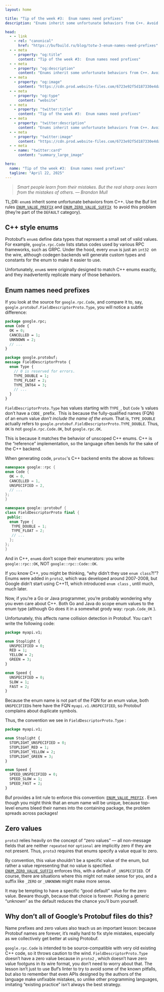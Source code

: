 ```yaml
---
layout: home

title: "Tip of the week #3:  Enum names need prefixes"
description: "Enums inherit some unfortunate behaviors from C++. Avoid this problem by using the Buf lint rules ENUM_VALUE_PREFIX and ENUM_ZERO_VALUE_SUFFIX."

head:
  - - link
    - rel: "canonical"
      href: "https://bufbuild.ru/blog/totw-3-enum-names-need-prefixes"
  - - meta
    - property: "og:title"
      content: "Tip of the week #3:  Enum names need prefixes"
  - - meta
    - property: "og:description"
      content: "Enums inherit some unfortunate behaviors from C++. Avoid this problem by using the Buf lint rules ENUM_VALUE_PREFIX and ENUM_ZERO_VALUE_SUFFIX."
  - - meta
    - property: "og:image"
      content: "https://cdn.prod.website-files.com/6723e92f5d187330e4da8144/68014504eb8ca891ff0184bc_totw%203.png"
  - - meta
    - property: "og:type"
      content: "website"
  - - meta
    - property: "twitter:title"
      content: "Tip of the week #3:  Enum names need prefixes"
  - - meta
    - property: "twitter:description"
      content: "Enums inherit some unfortunate behaviors from C++. Avoid this problem by using the Buf lint rules ENUM_VALUE_PREFIX and ENUM_ZERO_VALUE_SUFFIX."
  - - meta
    - property: "twitter:image"
      content: "https://cdn.prod.website-files.com/6723e92f5d187330e4da8144/68014504eb8ca891ff0184bc_totw%203.png"
  - - meta
    - name: "twitter:card"
      content: "summary_large_image"

hero:
  name: "Tip of the week #3:  Enum names need prefixes"
  tagline: "April 22, 2025"
---
```


> _Smart people learn from their mistakes. But the real sharp ones learn from the mistakes of others. — Brandon Mull_

TL;DR: `enum`s inherit some unfortunate behaviors from C++. Use the Buf lint rules [`ENUM_VALUE_PREFIX`](/docs/lint/rules/index.md#enum_value_prefix) and [`ENUM_ZERO_VALUE_SUFFIX`](/docs/lint/rules/index.md#enum_zero_value_suffix)  to avoid this problem (they’re part of the `DEFAULT` category).

## C++ style enums

Protobuf’s `enum`s define data types that represent a small set of valid values. For example, `google.rpc.Code` lists status codes used by various RPC frameworks, such as GRPC. Under the hood, every `enum` is just an `int32`  on the wire, although codegen backends will generate custom types and constants for the enum to make it easier to use.

Unfortunately, `enum`s were originally designed to match C++ enums exactly, and they inadvertently replicate many of those behaviors.

## Enum names need prefixes

If you look at the source for `google.rpc.Code`, and compare it to, say, `google.protobuf.FieldDescriptorProto.Type`, you will notice a subtle difference:

```protobuf
package google.rpc;
enum Code {
  OK = 0;
  CANCELLED = 1;
  UNKNOWN = 2;
  // ...
}

package google.protobuf;
message FieldDescriptorProto {
  enum Type {
    // 0 is reserved for errors.
    TYPE_DOUBLE = 1;
    TYPE_FLOAT = 2;
    TYPE_INT64 = 3;
    // ...
  }
}
```

`FieldDescriptorProto.Type` has values starting with `TYPE_`, but `Code` ’s values don’t have a `CODE_` prefix.  This is because the fully-qualified names (FQN) of an enum value _don’t include the name of the enum._ That is, `TYPE_DOUBLE` actually refers to `google.protobuf.FieldDescriptorProto.TYPE_DOUBLE`. Thus, `OK` is not `google.rpc.Code.OK`, but `google.rpc.OK`.

This is because it matches the behavior of unscoped C++ enums. C++ is the “reference” implementation, so the language often bends for the sake of the C++ backend.

When generating code, `protoc`'s C++ backend emits the above as follows:

```cpp
namespace google::rpc {
enum Code {
  OK = 0,
  CANCELLED = 1,
  UNSPECIFIED = 2,
  // ...
};
}

namespace google::protobuf {
class FieldDescriptorProto final {
 public:
  enum Type {
   TYPE_DOUBLE = 1;
   TYPE_FLOAT = 2;
   // ...
  };
};
}
```

And in C++, `enum`s don’t scope their enumerators: you write `google::rpc::OK`, NOT `google::rpc::Code::OK`.

If you know C++, you might be thinking, “why didn’t they use `enum class`?!”? Enums were added in `proto2`, which was developed around 2007-2008, but Google didn’t start using C++11, which introduced `enum class` , until much, much later.

Now, if you’re a Go or Java programmer, you’re probably wondering why you even care about C++. Both Go and Java do scope enum values to the enum type (although Go does it in a somewhat grody way: `rpcpb.Code_OK` ).

Unfortunately, this affects name collision detection in Protobuf. You can’t write the following code:

```protobuf
package myapi.v1;

enum Stoplight {
  UNSPECIFIED = 0;
  RED = 1;
  YELLOW = 2;
  GREEN = 3;
}

enum Speed {
  UNSPECIFIED = 0;
  SLOW = 1;
  FAST = 2;
}
```

Because the enum name is not part of the FQN for an enum value, both `UNSPECIFIED`s here have the FQN `myapi.v1.UNSPECIFIED`, so Protobuf complains about duplicate symbols.

Thus, the convention we see in `FieldDescriptorProto.Type` :

```protobuf
package myapi.v1;

enum Stoplight {
  STOPLIGHT_UNSPECIFIED = 0;
  STOPLIGHT_RED = 1;
  STOPLIGHT_YELLOW = 2;
  STOPLIGHT_GREEN = 3;
}

enum Speed {
  SPEED_UNSPECIFIED = 0;
  SPEED_SLOW = 1;
  SPEED_FAST = 2;
}
```

Buf provides a lint rule to enforce this convention: [`ENUM_VALUE_PREFIX`](/docs/lint/rules/index.md#enum_value_prefix) . Even though you might think that an enum name will be unique, because top-level enums bleed their names into the containing package, the problem spreads across packages!

## Zero values

`proto3` relies heavily on the concept of “zero values” — all non-message fields that are neither `repeated` nor `optional` are implicitly zero if they are not present. Thus, `proto3` requires that enums specify a value equal to zero.

By convention, this value shouldn’t be a specific value of the enum, but rather a value representing that no value is specified. [`ENUM_ZERO_VALUE_SUFFIX`](/docs/lint/rules/index.md#enum_zero_value_suffix) enforces this, with a default of `_UNSPECIFIED`. Of course, there are situations where this might not make sense for you, and a suffix like `_ZERO` or `_UNKNOWN` might make more sense.

It may be tempting to have a specific “good default” value for the zero value. Beware though, because that choice is forever. Picking a generic “unknown” as the default reduces the chance you’ll burn yourself.

## Why don’t all of Google’s Protobuf files do this?

Name prefixes and zero values also teach us an important lesson: because Protobuf names are forever, it’s really hard to fix style mistakes, especially as we collectively get better at using Protobuf.

`google.rpc.Code` is intended to be source-compatible with very old existing C++ code, so it throws caution to the wind. `FieldDescriptorProto.Type` doesn’t have a zero value because in `proto2` , which doesn’t have zero value footguns in its wire format, you don’t need to worry about that. The lesson isn’t just to use Buf’s linter to try to avoid some of the known pitfalls, but also to remember that even APIs designed by the authors of the language make unfixable mistakes, so unlike other programming languages, imitating “existing practice” isn’t always the best strategy.
